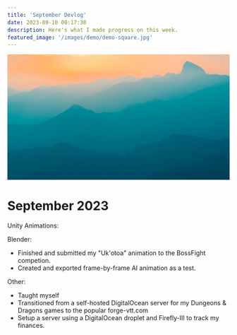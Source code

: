 ```yaml
---
title: 'September Devlog'
date: 2023-09-10 00:17:30
description: Here's what I made progress on this week.
featured_image: '/images/demo/demo-square.jpg'
---
```


![](/images/demo/demo-landscape.jpg)

# September 2023

Unity Animations:

Blender:
- Finished and submitted my "Uk'otoa" animation to the BossFight competion. 
- Created and exported frame-by-frame AI animation as a test.

Other:
- Taught myself
- Transitioned from a self-hosted DigitalOcean server for my Dungeons & Dragons games to the popular forge-vtt.com
- Setup a server using a DigitalOcean droplet and Firefly-III to track my finances.